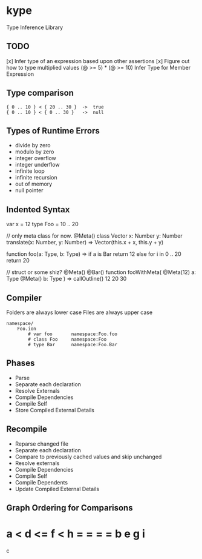 # kype
Type Inference Library

## TODO
[x] Infer type of an expression based upon other assertions
[x] Figure out how to type multiplied values (@ >= 5) * (@ >= 10)
Infer Type for Member Expression

## Type comparison

    { 0 .. 10 } < { 20 .. 30 }  ->  true
    { 0 .. 10 } < { 0 .. 30 }   ->  null

## Types of Runtime Errors

- divide by zero
- modulo by zero
- integer overflow
- integer underflow
- infinite loop
- infinite recursion
- out of memory
- null pointer

##  Indented Syntax

var x = 12
type Foo = 10 .. 20

//  only meta class for now.
@Meta()
class Vector
    x: Number
    y: Number
    translate(x: Number, y: Number) => Vector(this.x + x, this.y + y)

function foo(a: Type, b: Type) =>
    if a is Bar
        return 12
    else
        for i in 0 .. 20
            return 20

//  struct or some shiz?
@Meta()
@Bar()
function fooWithMeta(
    @Meta(12)
    a: Type
    @Meta()
    b: Type
) =>
    callOutline()
        12
        20
        30

##  Compiler

Folders are always lower case
Files are always upper case

    namespace/
        Foo.ion
            # var foo       namespace:Foo.foo
            # class Foo     namespace:Foo
            # type Bar      namespace:Foo.Bar

##  Phases

- Parse
- Separate each declaration
- Resolve Externals
- Compile Dependencies
- Compile Self
- Store Compiled External Details

##  Recompile

- Reparse changed file
- Separate each declaration
- Compare to previously cached values and skip unchanged
- Resolve externals
- Compile Dependencies
- Compile Self
- Compile Dependents
- Update Compiled External Details

## Graph Ordering for Comparisons

a   <   d   <=  f   <   h
=       =       =       =
b       e       g       i
=
c
